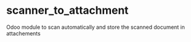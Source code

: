 # scanner_to_attachment
Odoo module to scan automatically and store the scanned document in attachements
